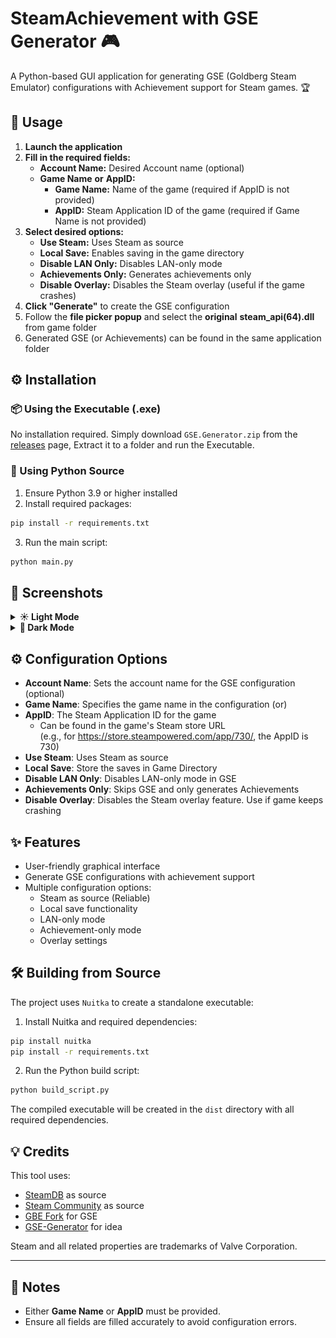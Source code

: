 # SteamAchievement with GSE Generator 🎮

A Python-based GUI application for generating GSE (Goldberg Steam Emulator) configurations with Achievement support for Steam games. 🏆

## 🚀 Usage

1. **Launch the application**
2. **Fill in the required fields:**
   - **Account Name:** Desired Account name (optional)
   - **Game Name** **or** **AppID:**
     - **Game Name:** Name of the game (required if AppID is not provided)
     - **AppID:** Steam Application ID of the game (required if Game Name is not provided)
3. **Select desired options:**
   - **Use Steam:** Uses Steam as source
   - **Local Save:** Enables saving in the game directory 
   - **Disable LAN Only:** Disables LAN-only mode
   - **Achievements Only:** Generates achievements only 
   - **Disable Overlay:** Disables the Steam overlay (useful if the game crashes)
4. **Click "Generate"** to create the GSE configuration
5. Follow the **file picker popup** and select the **original** **steam_api(64).dll** from game folder
6. Generated GSE (or Achievements) can be found in the same application folder

## ⚙️ Installation

### 📦 Using the Executable (.exe)

No installation required. Simply download `GSE.Generator.zip` from the [releases](https://github.com/0xNullPointers/GSE-Gen/releases/latest) page, Extract it to a folder and run the Executable.

### 🐍 Using Python Source

1. Ensure Python 3.9 or higher installed
2. Install required packages:
```bash
pip install -r requirements.txt
```
3. Run the main script:
```bash
python main.py
```

## 📸 Screenshots

<details>
<summary><strong>☀️ Light Mode</strong></summary>
<img src="images/GSE_light.png" alt="Light Mode Screenshot" width="600px">
</details>

<details>
<summary><strong>🌙 Dark Mode</strong></summary>
<img src="images/GSE_dark.png" alt="Dark Mode Screenshot" width="600px">
</details>

## ⚙️ Configuration Options

- **Account Name**: Sets the account name for the GSE configuration (optional)
- **Game Name**: Specifies the game name in the configuration (or)
- **AppID**: The Steam Application ID for the game
  - Can be found in the game's Steam store URL  
  (e.g., for https://store.steampowered.com/app/730/, the AppID is 730)
- **Use Steam**: Uses Steam as source
- **Local Save**: Store the saves in Game Directory
- **Disable LAN Only**: Disables LAN-only mode in GSE
- **Achievements Only**: Skips GSE and only generates Achievements
- **Disable Overlay**: Disables the Steam overlay feature. Use if game keeps crashing

## ✨ Features

- User-friendly graphical interface
- Generate GSE configurations with achievement support
- Multiple configuration options:
  - Steam as source (Reliable)
  - Local save functionality
  - LAN-only mode
  - Achievement-only mode
  - Overlay settings

## 🛠️ Building from Source

The project uses `Nuitka` to create a standalone executable:

1. Install Nuitka and required dependencies:
```bash
pip install nuitka
pip install -r requirements.txt
```

2. Run the Python build script:
```bash
python build_script.py
```

The compiled executable will be created in the `dist` directory with all required dependencies.

## 💡 Credits

This tool uses:
- [SteamDB](https://steamdb.info/) as source
- [Steam Community](https://steamcommunity.com/) as source
- [GBE Fork](https://github.com/Detanup01/gbe_fork) for GSE
- [GSE-Generator](https://github.com/brunolee-GIT/GSE-Generator) for idea

Steam and all related properties are trademarks of Valve Corporation.

---

## 📝 Notes

- Either **Game Name** or **AppID** must be provided.
- Ensure all fields are filled accurately to avoid configuration errors.
